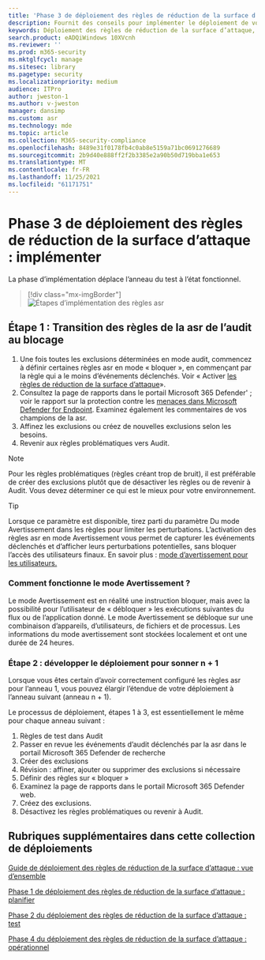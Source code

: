 ```yaml
---
title: 'Phase 3 de déploiement des règles de réduction de la surface d’attaque : implémenter'
description: Fournit des conseils pour implémenter le déploiement de vos règles de réduction de la surface d’attaque.
keywords: Déploiement des règles de réduction de la surface d’attaque, déploiement de la réduction de la surface d’attaque, activer les règles d’attaque, configurer la réduction de la surface d’attaque, système de prévention des intrusions hôte, règles de protection, règles anti-attaque, règles d’attaque, règles de prévention des infections, Microsoft Defender pour le point de terminaison, configurer des règles de réduction de la surface d’attaque
search.product: eADQiWindows 10XVcnh
ms.reviewer: ''
ms.prod: m365-security
ms.mktglfcycl: manage
ms.sitesec: library
ms.pagetype: security
ms.localizationpriority: medium
audience: ITPro
author: jweston-1
ms.author: v-jweston
manager: dansimp
ms.custom: asr
ms.technology: mde
ms.topic: article
ms.collection: M365-security-compliance
ms.openlocfilehash: 8489e31f0178fb4c0ab8e5159a71bc0691276689
ms.sourcegitcommit: 2b9d40e888ff2f2b3385e2a90b50d719bba1e653
ms.translationtype: MT
ms.contentlocale: fr-FR
ms.lasthandoff: 11/25/2021
ms.locfileid: "61171751"
---
```

# <a name="attack-surface-reduction-rules-deployment-phase-3-implement"></a>Phase 3 de déploiement des règles de réduction de la surface d’attaque : implémenter

La phase d’implémentation déplace l’anneau du test à l’état fonctionnel.

> [!div class="mx-imgBorder"]
> ![Étapes d’implémentation des règles asr](images/asr-rules-implementation-steps.png)

## <a name="step-1-transition-asr-rules-from-audit-to-block"></a>Étape 1 : Transition des règles de la asr de l’audit au blocage

1. Une fois toutes les exclusions déterminées en mode audit, commencez à définir certaines règles asr en mode « bloquer », en commençant par la règle qui a le moins d’événements déclenchés. Voir « Activer [les règles de réduction de la surface d’attaque](enable-attack-surface-reduction.md)».
2. Consultez la page de rapports dans le portail Microsoft 365 Defender' ; voir le rapport sur la protection contre les [menaces dans Microsoft Defender for Endpoint](threat-protection-reports.md). Examinez également les commentaires de vos champions de la asr.
3. Affinez les exclusions ou créez de nouvelles exclusions selon les besoins.
4. Revenir aux règles problématiques vers Audit.

  >[!Note]
  >Pour les règles problématiques (règles créant trop de bruit), il est préférable de créer des exclusions plutôt que de désactiver les règles ou de revenir à Audit. Vous devez déterminer ce qui est le mieux pour votre environnement.

  >[!Tip]
  >Lorsque ce paramètre est disponible, tirez parti du paramètre Du mode Avertissement dans les règles pour limiter les perturbations. L’activation des règles asr en mode Avertissement vous permet de capturer les événements déclenchés et d’afficher leurs perturbations potentielles, sans bloquer l’accès des utilisateurs finaux. En savoir plus : [mode d’avertissement pour les utilisateurs.](attack-surface-reduction.md#warn-mode-for-users)

### <a name="how-does-warn-mode-work"></a>Comment fonctionne le mode Avertissement ?

Le mode Avertissement est en réalité une instruction bloquer, mais avec la possibilité pour l’utilisateur de « débloquer » les exécutions suivantes du flux ou de l’application donné. Le mode Avertissement se débloque sur une combinaison d’appareils, d’utilisateurs, de fichiers et de processus. Les informations du mode avertissement sont stockées localement et ont une durée de 24 heures.

### <a name="step-2-expand-deployment-to-ring-n--1"></a>Étape 2 : développer le déploiement pour sonner n + 1

Lorsque vous êtes certain d’avoir correctement configuré les règles asr pour l’anneau 1, vous pouvez élargir l’étendue de votre déploiement à l’anneau suivant (anneau n + 1).

Le processus de déploiement, étapes 1 à 3, est essentiellement le même pour chaque anneau suivant :

1. Règles de test dans Audit
2. Passer en revue les événements d’audit déclenchés par la asr dans le portail Microsoft 365 Defender de recherche
3. Créer des exclusions
4. Révision : affiner, ajouter ou supprimer des exclusions si nécessaire
5. Définir des règles sur « bloquer »
6. Examinez la page de rapports dans le portail Microsoft 365 Defender web.
7. Créez des exclusions.
8. Désactivez les règles problématiques ou revenir à Audit.

## <a name="additional-topics-in-this-deployment-collection"></a>Rubriques supplémentaires dans cette collection de déploiements

[Guide de déploiement des règles de réduction de la surface d’attaque : vue d’ensemble](attack-surface-reduction-rules-deployment.md)

[Phase 1 de déploiement des règles de réduction de la surface d’attaque : planifier](attack-surface-reduction-rules-deployment-phase-1.md)

[Phase 2 du déploiement des règles de réduction de la surface d’attaque : test](attack-surface-reduction-rules-deployment-phase-2.md)

[Phase 4 du déploiement des règles de réduction de la surface d’attaque : opérationnel](attack-surface-reduction-rules-deployment-phase-4.md)
